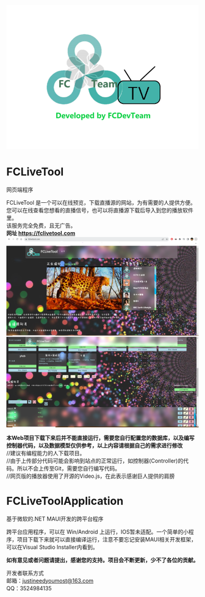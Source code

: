 ![FCLiveToolLogo](FCLiveToolApplication/Resources/Images/fclive_big_logo.png)  
  
# FCLiveTool  
网页端程序
  
FCLiveTool 是一个可以在线预览，下载直播源的网站，为有需要的人提供方便。您可以在线查看您想看的直播信号，也可以将直播源下载后导入到您的播放软件里。  
该服务完全免费，且无广告。  
**网址  https://fclivetool.com**  
![FCLiveToolSS1](GitMPIMG/IMG4.png)  
![FCLiveToolSS2](GitMPIMG/IMG5.png)  
  
**本Web项目下载下来后并不能直接运行，需要您自行配置您的数据库，以及编写控制器代码，以及数据模型仅供参考，以上内容请根据自己的需求进行修改**  
//建议有编程能力的人下载项目。  
//由于上传部分代码可能会影响到站点的正常运行，如控制器(Controller)的代码。所以不会上传至Git，需要您自行编写代码。  
//网页版的播放器使用了开源的Video.js，在此表示感谢巨人提供的肩膀  
  
# FCLiveToolApplication  
基于微软的.NET MAUI开发的跨平台程序  
  
跨平台应用程序，可以在 Win/Android 上运行，IOS暂未适配。一个简单的小程序，项目下载下来就可以直接编译运行，注意不要忘记安装MAUI相关开发框架，可以在Visual Studio Installer内看到。  
  
**如有意见或者问题请提出，感谢您的支持。项目会不断更新，少不了各位的贡献。**
  
开发者联系方式  
邮箱：justineedyoumost@163.com  
QQ：3524984135
